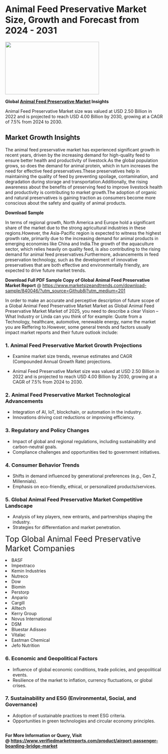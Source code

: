 <H1>Animal Feed Preservative Market Size, Growth and Forecast from 2024 - 2031</H1><img class="aligncenter size-medium wp-image-584254" src="https://thirdeyenews.in/wp-content/uploads/2024/09/Global-Market-Research-300x168.jpeg" alt="" width="300" height="168" /><p><strong>Global&nbsp;<a href="https://www.marketsizeandtrends.com/download-sample/840046/?utm_source=Github8j?utm_medium=201">Animal Feed Preservative Market</a> Insights</strong></p><p>Animal Feed Preservative Market size was valued at USD 2.50 Billion in 2022 and is projected to reach USD 4.00 Billion by 2030, growing at a CAGR of 7.5% from 2024 to 2030.</p><p><h2>Market Growth Insights</h2> <p>The animal feed preservative market has experienced significant growth in recent years, driven by the increasing demand for high-quality feed to ensure better health and productivity of livestock.As the global population grows, so does the demand for animal protein, which in turn increases the need for effective feed preservatives.These preservatives help in maintaining the quality of feed by preventing spoilage, contamination, and degradation during storage and transportation.Additionally, the rising awareness about the benefits of preserving feed to improve livestock health and productivity is contributing to market growth.The adoption of organic and natural preservatives is gaining traction as consumers become more conscious about the safety and quality of animal products.</p> <p><strong>Download Sample</strong></p> <p>In terms of regional growth, North America and Europe hold a significant share of the market due to the strong agricultural industries in these regions.However, the Asia-Pacific region is expected to witness the highest growth rate, primarily due to the increasing demand for animal products in emerging economies like China and India.The growth of the aquaculture sector, which relies heavily on quality feed, is also contributing to the rising demand for animal feed preservatives.Furthermore, advancements in feed preservation technology, such as the development of innovative preservatives that are both effective and environmentally friendly, are expected to drive future market trends.</p> <p><span class=""><strong>Download Full PDF Sample Copy of Global Animal Feed Preservative Market Report</strong> @ <a href="https://www.marketsizeandtrends.com/download-sample/840046/?utm_source=Github8j?utm_medium=201" target="_blank">https://www.marketsizeandtrends.com/download-sample/840046/?utm_source=Github8j?utm_medium=201</a></span></p><p>In order to make an accurate and perceptive description of future scope of a Global&nbsp;Animal Feed Preservative Market Market as Global&nbsp;Animal Feed Preservative Market Market of 2025, you need to describe a clear Vision &ndash; What Industry or Linda can you think of for example: Quote from a Technology, healthcare, automotive, renewable energy, name the market you are Reffering to.However, some general trends and factors usually impact market reports and their future outlook include:</p><h3>1.&nbsp;<strong>Animal Feed Preservative Market Growth Projections</strong></h3><ul><li>Examine market size trends, revenue estimates and CAGR (Compounded Annual Growth Rate) projections.</li><li><p>Animal Feed Preservative Market size was valued at USD 2.50 Billion in 2022 and is projected to reach USD 4.00 Billion by 2030, growing at a CAGR of 7.5% from 2024 to 2030.</p></li></ul><h3>2.&nbsp;<strong>Animal Feed Preservative Market Technological Advancements</strong></h3><ul><li>Integration of AI, IoT, blockchain, or automation in the industry.</li><li>Innovations driving cost reductions or improving efficiency.</li></ul><h3>3.&nbsp;<strong>Regulatory and Policy Changes</strong></h3><ul><li>Impact of global and regional regulations, including sustainability and carbon-neutral goals.</li><li>Compliance challenges and opportunities tied to government initiatives.</li></ul><h3>4.&nbsp;<strong>Consumer Behavior Trends</strong></h3><ul><li>Shifts in demand influenced by generational preferences (e.g., Gen Z, Millennials).</li><li>Emphasis on eco-friendly, ethical, or personalized products/services.</li></ul><h3>5.&nbsp;<strong>Global Animal Feed Preservative Market Competitive Landscape</strong></h3><ul><li>Analysis of key players, new entrants, and partnerships shaping the industry.</li><li>Strategies for differentiation and market penetration.</li></ul><p data-pm-slice="1 1 []"><span style="color: inherit; font-family: inherit; font-size: 25px;">Top Global Animal Feed Preservative Market Companies</span></p><div class="" data-test-id=""><p><li>BASF</li><li> Impextraco</li><li> Kemin Industries</li><li> Nutreco</li><li> Dow</li><li> Biomin</li><li> Perstorp</li><li> Anpario</li><li> Cargill</li><li> Alltech</li><li> Kerry Group</li><li> Novus International</li><li> DSM</li><li> Bluestar Adisseo</li><li> Vitalac</li><li> Eastman Chemical</li><li> Jefo Nutrition</li></p></div><h3>6.&nbsp;<strong>Economic and Geopolitical Factors</strong></h3><ul><li>Influence of global economic conditions, trade policies, and geopolitical events.</li><li>Resilience of the market to inflation, currency fluctuations, or global crises.</li></ul><h3>7.&nbsp;<strong>Sustainability and ESG (Environmental, Social, and Governance)</strong></h3><ul><li>Adoption of sustainable practices to meet ESG criteria.</li><li>Opportunities in green technologies and circular economy principles.</li></ul><h2><strong style="font-size: 14px;">For More Information or Query, Visit @&nbsp;</strong><a style="background-color: #ffffff; font-size: 14px;" href="https://www.marketsizeandtrends.com/report/animal-feed-preservative-market/" target="_blank">https://www.verifiedmarketreports.com/product/airport-passenger-boarding-bridge-market</a></h2>